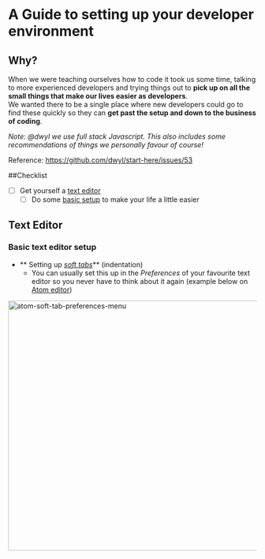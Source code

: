 # A Guide to setting up your developer environment

## Why?
When we were teaching ourselves how to code it took us some time, talking to more
 experienced developers and trying things out to **pick up on all the small things
  that make our lives easier as developers**.   
We wanted there to be a single place where new developers could go to find these quickly so they can **get past the setup and down to the business of coding**.

_Note: @dwyl we use full stack Javascript. This also includes some recommendations of things we personally favour of course!_

Reference: https://github.com/dwyl/start-here/issues/53

##Checklist
+ [ ] Get yourself a [text editor](#text-editor)
  + [ ] Do some [basic setup](#basic-text-editor-setup) to make your life a little easier

## Text Editor


### Basic text editor setup
+ ** Setting up [_soft tabs_](https://opensourcehacker.com/2012/05/13/never-use-hard-tabs/)** (indentation)
  + You can usually set this up in the _Preferences_ of your favourite text editor so you never have to think about it again (example below on [Atom editor](https://atom.io/))    
<img width="507" alt="atom-soft-tab-preferences-menu" src="https://cloud.githubusercontent.com/assets/4185328/9154618/a6598690-3e91-11e5-939b-2c03cf3c7ffc.png">
